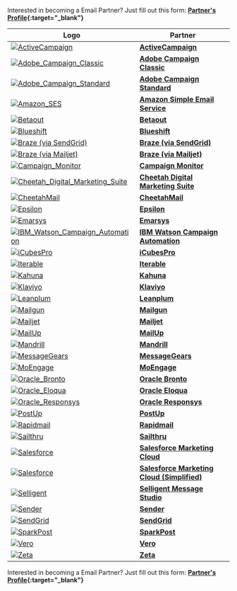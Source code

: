 Interested in becoming a Email Partner? Just fill out this form: **[Partner's Profile](https://branch.app.link/tech-partner-signup){:target="\_blank"}**

Logo | Partner
--- | ---
<a href="https://www.activecampaign.com/" target="_blank">![ActiveCampaign](https://cdn.branch.io/branch-assets/email-providers/388787843096400122/active_campaign-1538185619248.png)</a>|**[ActiveCampaign](/pages/emails/active-campaign.md)**
<a href="https://www.adobe.com/marketing-cloud/campaign.html" target="_blank" target="_blank">![Adobe_Campaign_Classic](/img/pages/email/adobe-campaign-classic/adobe-campaign-classic.png)</a>| **[Adobe Campaign Classic](/pages/emails/adobe-campaign-classic.md)**
<a href="https://www.adobe.com/marketing-cloud/campaign.html" target="_blank">![Adobe_Campaign_Standard](/img/pages/email/adobe-campaign-standard/adobe-campaign-standard.png)</a>| **[Adobe Campaign Standard](/pages/emails/adobe-campaign-standard.md)**
<a href="https://aws.amazon.com/ses/" target="_blank">![Amazon_SES](/img/pages/email/amazon-ses/amazon-ses.png)</a>| **[Amazon Simple Email Service](/pages/emails/amazon-ses.md)**
<a href="https://www.betaout.com/" target="_blank">![Betaout](../../../img/pages/email/betaout/betaout.png)</a>| **[Betaout](/pages/emails/betaout.md)**
<a href="https://blueshift.com/" target="_blank">![Blueshift](/img/pages/email/blueshift/blueshift.png)</a>| **[Blueshift](/pages/emails/blueshift.md)**
<a href="https://www.braze.com/" target="_blank">![Braze (via SendGrid)](/img/pages/email/braze/braze.png)</a>| **[Braze (via SendGrid)](/pages/emails/braze.md)**
<a href="https://www.braze.com/" target="_blank">![Braze (via Mailjet)](/img/pages/email/braze/braze.png)</a>| **[Braze (via Mailjet)](/pages/emails/braze-mailjet.md)**
<a href="https://www.campaignmonitor.com/" target="_blank">![Campaign_Monitor](/img/pages/email/campaign-monitor/campaign-monitor.png)</a>| **[Campaign Monitor](/pages/emails/campaign-monitor.md)**
<a href="https://www.cheetahdigital.com/" target="_blank">![Cheetah_Digital_Marketing_Suite](/img/pages/email/cheetah-digital-marketing-suite/cheetah-digital-marketing-suite.png)</a>| **[Cheetah Digital Marketing Suite](/pages/emails/cheetah-digital-marketing-suite.md)**
<a href="https://www.cheetahdigital.com/" target="_blank">![CheetahMail](/img/pages/email/cheetahmail/cheetahmail.png)</a>| **[CheetahMail](/pages/emails/cheetahmail.md)**
<a href="https://www.epsilon.com/" target="_blank">![Epsilon](/img/pages/email/epsilon/epsilon.png)</a>| **[Epsilon](/pages/emails/epsilon.md)**
<a href="https://www.emarsys.com/" target="_blank">![Emarsys](https://cdn.branch.io/branch-assets/email-providers/386574786681131050/emarsys-1537315326046.png)</a>| **[Emarsys](/pages/emails/emarsys.md)**
<a href="https://www.ibm.com/us-en/marketplace/digital-marketing-and-lead-management" target="_blank">![IBM_Watson_Campaign_Automation](/img/pages/email/ibm-watson-campaign-automation/ibm-watson-campaign-automation.png)</a>| **[IBM Watson Campaign Automation](/pages/emails/ibm-watson-campaign-automation.md)**
<a href="https://www.icubespro.com/" target="_blank">![iCubesPro](https://cdn.branch.io/branch-assets/email-providers/388787843096400122/icubespro-1538185683767.png)</a>| **[iCubesPro](/pages/emails/icubespro.md)**
<a href="https://iterable.com/" target="_blank">![Iterable](/img/pages/email/iterable/iterable.png)</a>| **[Iterable](/pages/emails/iterable.md)**
<a href="https://www.kahuna.com/" target="_blank">![Kahuna](/img/pages/email/kahuna/kahuna.png)</a>| **[Kahuna](/pages/emails/kahuna.md)**
<a href="https://www.klaviyo.com/" target="_blank">![Klaviyo](/img/pages/email/klaviyo/klaviyo.png)</a>| **[Klaviyo](/pages/emails/klaviyo.md)**
<a href="https://www.leanplum.com/" target="_blank">![Leanplum](/img/pages/email/leanplum/leanplum.png)</a>| **[Leanplum](/pages/emails/leanplum.md)**
<a href="https://www.mailgun.com/" target="_blank">![Mailgun](/img/pages/email/mailgun/mailgun.png)</a>| **[Mailgun](/pages/emails/mailgun.md)**
<a href="https://www.mailjet.com/" target="_blank">![Mailjet](/img/pages/email/mailjet/mailjet.png)</a>| **[Mailjet](/pages/emails/mailjet.md)**
<a href="https://www.mailup.com/" target="_blank">![MailUp](https://cdn.branch.io/branch-assets/email-providers/386574786681131050/mailup-1536710113288.png)</a>| **[MailUp](/pages/emails/mailup.md)**
<a href="https://www.mandrill.com/" target="_blank">![Mandrill](/img/pages/email/mandrill/mandrill.png)</a>| **[Mandrill](/pages/emails/mandrill.md)**
<a href="https://messagegears.com/" target="_blank">![MessageGears](/img/pages/email/messagegears/messagegears.png)</a>| **[MessageGears](/pages/emails/messagegears.md)**
<a href="https://www.moengage.com/" target="_blank">![MoEngage](/img/pages/email/moengage/moengage.png)</a>| **[MoEngage](/pages/emails/moengage.md)**
<a href="https://bronto.com/" target="_blank">![Oracle_Bronto](/img/pages/email/oracle-bronto/oracle-bronto.png)</a>| **[Oracle Bronto](/pages/emails/oracle-bronto.md)**
<a href="http://www.eloqua.com/" target="_blank">![Oracle_Eloqua](/img/pages/email/oracle-eloqua/oracle-eloqua.png)</a>| **[Oracle Eloqua](/pages/emails/oracle-eloqua.md)**
<a href="http://responsys.com/" target="_blank">![Oracle_Responsys](/img/pages/email/oracle-responsys/oracle-responsys.png)</a>| **[Oracle Responsys](/pages/emails/oracle-responsys.md)**
<a href="https://www.postup.com/" target="_blank">![PostUp](/img/pages/email/postup/postup.png)</a>| **[PostUp](/pages/emails/postup.md)**
<a href="https://www.rapidmail.com/" target="_blank">![Rapidmail](/img/pages/email/rapidmail/rapidmail.png)</a>| **[Rapidmail](/pages/emails/rapidmail.md)**
<a href="https://www.sailthru.com/" target="_blank">![Sailthru](https://cdn.branch.io/branch-assets/email-providers/388787843096400122/sailthru-1538185995951.png)</a>| **[Sailthru](/pages/emails/sailthru.md)**
<a href="https://www.salesforce.com/products/marketing-cloud/overview/" target="_blank">![Salesforce](https://cdn.branch.io/branch-assets/email-providers/386574786681131050/salesforce-marketing-cloud-1538249523926.png)</a>| **[Salesforce Marketing Cloud](/pages/emails/salesforce.md)**
<a href="https://www.salesforce.com/products/marketing-cloud/overview/" target="_blank">![Salesforce](https://cdn.branch.io/branch-assets/email-providers/386574786681131050/salesforce-marketing-cloud-1538249523926.png)</a>| **[Salesforce Marketing Cloud (Simplified)](/pages/emails/salesforce_dns.md)**
<a href="https://www.selligent.com/" target="_blank">![Selligent](/img/pages/email/selligent/selligent.png)</a>| **[Selligent Message Studio](/pages/emails/selligent.md)**
<a href="https://www.sender.net/" target="_blank">![Sender](/img/pages/email/sender/sender.png)</a>| **[Sender](/pages/emails/sender.md)**
<a href="https://sendgrid.com/" target="_blank">![SendGrid](/img/pages/email/sendgrid/sendgrid.png)</a>| **[SendGrid](/pages/emails/sendgrid.md)**
<a href="https://www.sparkpost.com/" target="_blank">![SparkPost](/img/pages/email/sparkpost/sparkpost.png)</a>| **[SparkPost](/pages/emails/sparkpost.md)**
<a href="https://www.getvero.com/" target="_blank">![Vero](/img/pages/email/vero/vero.png)</a>| **[Vero](/pages/emails/vero.md)**
<a href="https://zetaglobal.com/" target="_blank">![Zeta](/img/pages/email/zeta/zeta.png)</a>| **[Zeta](/pages/emails/zeta.md)**

Interested in becoming a Email Partner? Just fill out this form: **[Partner's Profile](https://branch.app.link/email-partner-signup){:target="\_blank"}**
